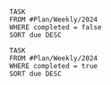 ```dataview
TASK
FROM #Plan/Weekly/2024
WHERE completed = false
SORT due DESC
```


```dataview
TASK
FROM #Plan/Weekly/2024
WHERE completed = true
SORT due DESC
```
